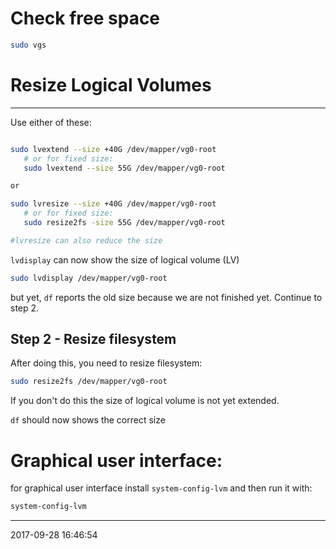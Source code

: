 # Check free space 
```bash
sudo vgs
```

# Resize Logical Volumes

----------------------------------------- 

Use either of these:

```bash

sudo lvextend --size +40G /dev/mapper/vg0-root
   # or for fixed size:
   sudo lvextend --size 55G /dev/mapper/vg0-root

or

sudo lvresize --size +40G /dev/mapper/vg0-root
   # or for fixed size:
   sudo resize2fs -size 55G /dev/mapper/vg0-root

#lvresize can also reduce the size
```

`lvdisplay` can now show the size of logical volume (LV)

```bash
sudo lvdisplay /dev/mapper/vg0-root
```

but yet, `df` reports the old size because we are not finished yet. Continue 
to step 2.

## Step 2 - Resize filesystem
After doing this, you need to resize filesystem:

```bash
sudo resize2fs /dev/mapper/vg0-root
```

If you don't do this the size of logical volume is not yet extended.

`df` should now shows the correct size

# Graphical user interface:

for graphical user interface install `system-config-lvm` and then run it with:

```bash
system-config-lvm
```

-----------------------------------------
2017-09-28 16:46:54
